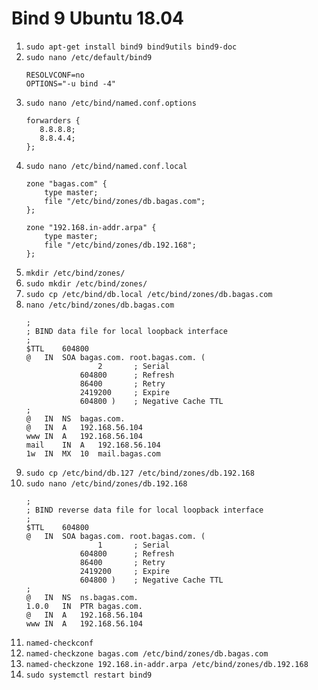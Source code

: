 # Bind 9 Ubuntu 18.04
1. `sudo apt-get install bind9 bind9utils bind9-doc`
2. `sudo nano /etc/default/bind9`
    ```
    RESOLVCONF=no
    OPTIONS="-u bind -4"
    ```
1. `sudo nano /etc/bind/named.conf.options`
    ```
    forwarders {
	   8.8.8.8;
	   8.8.4.4;
	};
    ```
2. `sudo nano /etc/bind/named.conf.local`
    ```
    zone "bagas.com" {
        type master;
        file "/etc/bind/zones/db.bagas.com";
    };

    zone "192.168.in-addr.arpa" {
        type master;
        file "/etc/bind/zones/db.192.168";
    };
    ```
3. `mkdir /etc/bind/zones/`
4. `sudo mkdir /etc/bind/zones/`
5. `sudo cp /etc/bind/db.local /etc/bind/zones/db.bagas.com`
6. `nano /etc/bind/zones/db.bagas.com`
    ```
    ;
    ; BIND data file for local loopback interface
    ;
    $TTL	604800
    @	IN	SOA	bagas.com. root.bagas.com. (
                    2		; Serial
                604800		; Refresh
                86400		; Retry
                2419200		; Expire
                604800 )	; Negative Cache TTL
    ;
    @	IN	NS	bagas.com.
    @	IN	A	192.168.56.104
    www IN  A	192.168.56.104
    mail    IN  A	192.168.56.104
    1w  IN  MX  10  mail.bagas.com
    ```
7. `sudo cp /etc/bind/db.127 /etc/bind/zones/db.192.168`
8.  `sudo nano /etc/bind/zones/db.192.168`
    ```
    ;
    ; BIND reverse data file for local loopback interface
    ;
    $TTL	604800
    @	IN	SOA	bagas.com. root.bagas.com. (
                    1		; Serial
                604800		; Refresh
                86400		; Retry
                2419200		; Expire
                604800 )	; Negative Cache TTL
    ;
    @	IN	NS	ns.bagas.com.
    1.0.0	IN	PTR	bagas.com.
    @	IN	A	192.168.56.104
    www	IN	A	192.168.56.104
    ```
9.  `named-checkconf`
10. `named-checkzone bagas.com /etc/bind/zones/db.bagas.com`
11. `named-checkzone 192.168.in-addr.arpa /etc/bind/zones/db.192.168`
12. `sudo systemctl restart bind9`